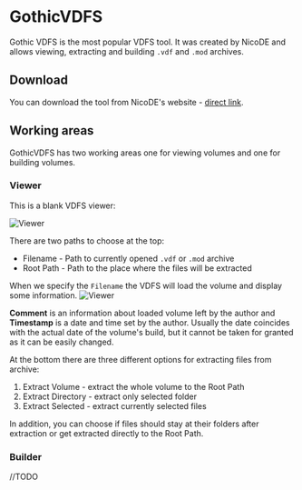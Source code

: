 # GothicVDFS

Gothic VDFS is the most popular VDFS tool. It was created by NicoDE and allows viewing, extracting and building `.vdf` and `.mod` archives.

## Download

You can download the tool from NicoDE's website - [direct link](http://www.bendlins.de/nico/gothic2/GothicVDFS.zip).

## Working areas
GothicVDFS has two working areas one for viewing volumes and one for building volumes.

### Viewer
This is a blank VDFS viewer:

![Viewer](../../../assets/images/viewer.png)

There are two paths to choose at the top:

- Filename - Path to currently opened `.vdf` or `.mod` archive
- Root Path - Path to the place where the files will be extracted

When we specify the `Filename` the VDFS will load the volume and display some information.
![Viewer](../../../assets/images/vdfs_viewer2.png)

**Comment** is an information about loaded volume left by the author and **Timestamp** is a date and time set by the author. Usually the date coincides with the actual date of the volume's build, but it cannot be taken for granted as it can be easily changed.

At the bottom there are three different options for extracting files from archive:

1. Extract Volume - extract the whole volume to the Root Path
2. Extract Directory - extract only selected folder
3. Extract Selected - extract currently selected files

In addition, you can choose if files should stay at their folders after extraction or get extracted directly to the Root Path.

### Builder
//TODO